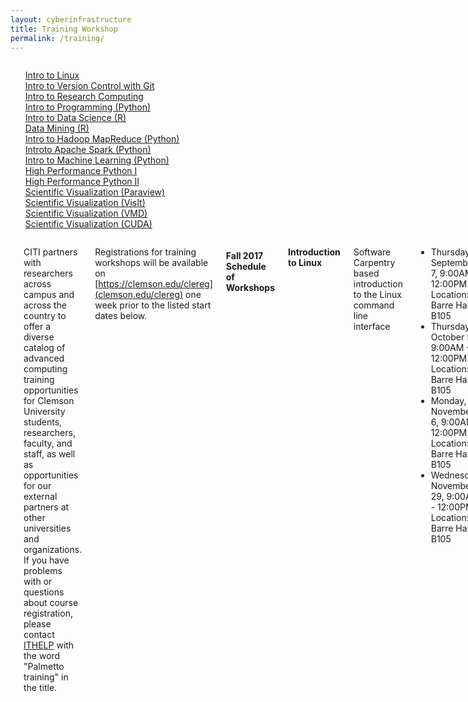 ```yaml
---
layout: cyberinfrastructure
title: Training Workshop
permalink: /training/
---
```


<div class="row">

<div class="four columns">

<div id="sidebar">
<ul style="list-style: none;">
  <li><a href="#linux">Intro to Linux</a></li>
  <li><a href="#git">Intro to Version Control with Git</a></li>
  <li><a href="#researchcomputing">Intro to Research Computing</a></li>
  <li><a href="#intropython">Intro to Programming (Python)</a></li>
  <li><a href="#introdatascience">Intro to Data Science (R)</a></li>
  <li><a href="#dataminingr">Data Mining (R)</a></li>
  <li><a href="#introhadooppython">Intro to Hadoop MapReduce (Python)</a></li>
  <li><a href="#introsparkpython">Introto Apache Spark (Python)</a></li>
  <li><a href="#intromlpython">Intro to Machine Learning (Python)</a></li>
  <li><a href="#pythonhpc1">High Performance Python I</a></li>
  <li><a href="#pythonhpc2">High Performance Python II</a></li>
  <li><a href="#svizparaview">Scientific Visualization (Paraview)</a></li>
  <li><a href="#svizvisit">Scientific Visualization (VisIt)</a></li>
  <li><a href="#svizvmd">Scientific Visualization (VMD)</a></li>
  <li><a href="#svizcuda">Scientific Visualization (CUDA)</a></li>
</ul>
</div>

</div>

<div class="eight columns" markdown="1">

<span id="palmetto" class="jumptarget"></span>

CITI partners with researchers across campus and across the country to offer a diverse catalog of advanced computing 
training opportunities for Clemson University students, researchers, faculty, and staff, as well as opportunities for our 
external partners at other universities and organizations. If you have problems with or questions about course registration, 
please contact [ITHELP](ithelp@clemson.edu) with the word "Palmetto training" in the title.

Registrations for training workshops will be available on [https://clemson.edu/clereg](clemson.edu/clereg) 
one week prior to the listed start dates below.

#### Fall 2017 Schedule of Workshops

<span id="linux" class="jumptarget"></span>
**Introduction to Linux**

Software Carpentry based introduction to the Linux command line interface

- Thursday, September 7, 9:00AM - 12:00PM. Location: Barre Hall B105
- Thursday, October 5, 9:00AM - 12:00PM. Location: Barre Hall B105 
- Monday, November 6, 9:00AM - 12:00PM. Location: Barre Hall B105  
- Wednesday, November 29, 9:00AM - 12:00PM. Location: Barre Hall B105

<span id="git" class="jumptarget"></span>
**Introduction to Version Control with Git**

Introduction to git for version control and Gihub.com for collaboration.

- Monday September 4, 9:00AM - 12:00PM. Location: Barre Hall B105
- Monday October 30, 9:00AM - 12:00PM. Location: Barre Hall B105

<span id="researchcomputing" class="jumptarget"></span>

**Introduction to research computing on Palmetto Cluster**

Introduction to Palmetto cluster platform, details of infrastructure, scheduler, best practices.

- Friday September 8, 9:00AM - 12:00PM. Location: Barre Hall B105 
- Friday October 6, 9:00AM - 12:00PM. Location: Barre Hall B105 
- Tuesday November 7, 9:00AM - 12:00PM. Location: Barre Hall B105 
- Thursday November 30, 9:00AM - 12:00PM. Location: Barre Hall B105 

<span id="intropython" class="jumptarget"></span>
Introduction to Python - Introduction to programming in Python

- Tuesday, September 5, 9:00AM - 12:00PM. Location: Barre Hall B105
- Tuesday, October 31, 9:00AM - 12:00PM. Location: Barre Hall B105 

<span id="introdatascience" class="jumptarget"></span>
**Introduction to Data Science using R**

Introduction to R language for data analytics using RStudio on PC and also Jupyter notebooks on Palmetto. 
Workshop contents include basic understand of R, installation of additional R modules, introduction to 
data manipulation, introduction to visualization, and several best practices for using R. No prior knowledge 
of R or programming in general is required. 

- Thursday, August 31, 3:30PM - 4:45PM. (full) 
- Tuesday, September 5, 9:00AM - 12:00PM. Location: Barre Hall B106 
- Tuesday October 31, 9:00AM - 12:00PM. Location: Barre Hall B106 

<span id="dataminingr" class="jumptarget"></span>
**Data Mining using R**

This workshop focuses on data mining techniques in R, with the emphasis on techniques to acquiring and 
curating data via online sources. For acquiring data, we will learn how to download from static links, 
crawl through entire websites, and stream data from real-time sources. For curating data, we will 
learn how to expand and extract information from acquired data, which are often stored under 
non-structured/semi-structured online data (XML, JSON, ...), into structured format suitable to 
subsequent analysis. We will also learn about best practices in data management, including organizing 
data directories, working with databases, and automating data-mining process through the Palmetto Supercomputer. 

- Tuesday, September 5, 3:30PM - 4:45PM (full) 
- Thursday, September 7, 3:30PM - 4:45PM (full) 
- Thursday, October 12, 9:00AM - 12:00PM. Location: Barre Hall B105 
- Tuesday, November 5, 9:00AM - 12:00PM. Location TBD 

<span id="introhadooppython" class="jumptarget"></span>
**Introduction to Hadoop and MapReduce**

This workshop will teach how to utilize Hadoop MapReduce and Python to perform large scale data analytics. 
Learning outcomes of this workshop include understanding the overall architecture of the 
Hadoop Distributed File System (HDFS) and understanding the concept of MapReduce. Throughout the workshop, 
participants will learn to develop and run MapReduce programs, examine system logs in order to perform 
debugging MapReduce applications, and be able to optimize MapReduce applications. 

- Thusday, September 14, 9:00AM - 12:00PM. Location: Barre Hall B105 
- Thursday, December 7, 9:00AM - 12:00PM. Location TBD 

<span id="introsparkpython" class="jumptarget"></span>
**Introduction to Spark for fast in-memory big data processing using Python**

This workshop will teach how to how to utilize Apache Spark and Python to perform 
large-scale in-memory data analytics. Learning outcomes of this workshop include 
understanding the overall conceptual design of Spark and what are the advantages of using 
Spark over the traditional Hadoop MapReduce. Participants will also learn to develop Spark 
programs using Python and to leverage Spark’s specific capacities such as SQLContext and 
DataFrame to assist with data analytics. 

- Friday, September 15, 9:00AM - 12:00PM. Location: Barre Hall B106 
- Friday, December 8, 9:00AM - 12:00PM. Location: Barre Hall B106 

<span id="intromlpython" class="jumptarget"></span>
**Introduction to Machine Learning**

The first half of this workshop focuses on machine learning techniques in Python (Scikit-learn), 
which remains the overwhelming first choice as a programming language for machine learning. The 
second half of workshop focused on deep learning techniques in DIGITS, the NVIDIA Deep Learning GPU 
Training System, which is easy to learn and use. We will also learn how to process through the Palmetto Supercomputer. 

- Tuesday, September 29, 9:00AM - 12:00PM. Location: ASC 118 (Academic Success Center) 
- Thursday, November 2, 9:00AM - 12:00PM. Location TBD 


<span id="pythonhpc1" class="jumptarget"></span>
**High Performance Python I**

This session will be a hands-on tutorial on different ways to accelerate Python code, 
measure and improve performance, including using multiple cores, multiple nodes, and the GPU to speed up computations. 

- Thursday, August 17 (morning), 9:00AM - 12:00PM. Location: Barre Hall B106

<span id="pythonhpc2" class="jumptarget"></span>
**High Performance Python II**

For this session, bring your own code or research questions, and we will help you get started with 
parallelizing and/or improving its performance. 

- Thursday, August 17 (afternoon), 1:00PM - 4:00PM. Location: Barre Hall B106 

<span id="svizparaview" class="jumptarget"></span>
**Scientific Visualization with ParaView**

In this training session, an introduction to scientific visualization by using ParaView will be provided. The topics that will be covered are:  How to load different datasets and simulation results in ParaView.  How to apply pre-defined filters on loaded datasets in order to extract information about simulation results and create animation.  How to connect the ParaView to the Palmetto cluster in order to load big data structures and deal with them by using parallel visualization.  Send the scientific visualization datasets into HTC Vive headsets in order to interact with data structures in virtual reality environment.  How to use Python programming language in order to create customized filters and deal with complex data structures.  Show some real case of simulation results in ParaView to demonstrate the powerful tools of this scientific visualization software. 

- Friday, September 22, 10:30AM – 11:30AM

<span id="svizvisit" class="jumptarget"></span>
**Scientific Visualization with VisIt**

In this training session, an introduction to scientific visualization by using VisIt will be provided. The topics that will be covered are:  How to load different datasets and simulation results in VisIt.  How to apply pre-defined filters on loaded datasets in order to extract information about simulation results and create animation.  How to connect the VisIt to the Palmetto cluster in order to load big data structures and deal with them by using parallel visualization.  Show some real case of simulation results in VisIt to demonstrate the powerful tools of this scientific visualization software. 

- Friday, September 29, 10:30AM – 11:30AM

<span id="svizvmd" class="jumptarget"></span>
**Scientific Visualization with VMD**

In this training session, an introduction to molecular dynamics and biomolecular visualization by using VMD will be provided. The topics that will be covered are:  How to open different molecular and biomolecular structures in VMD and extract different regions of interest like hydrophilic and hydrophobic parts of a molecule.  How to show the molecular structures by different visualization types like using chain, ribbons etc. and assign the computed fields like temperature or movement of atoms as colors the molecular structures.   How to create animation from dynamic molecular simulation and extract the positional information about atoms like RMSD.  How to use Palmetto cluster in order to deal with big molecular structures and installing and using VMD on Palmetto cluster. 

- Friday, October 06, 10:30AM – 11:30AM 

<span id="svizcuda" class="jumptarget"></span>
**Scientific Visualization with CUDA**

In this training session, some real case of using CUDA/OpenGL in 
scientific visualization will be showed and then some information
about using Palmetto cluster in order to combine CUDA and high 
performance computing in order to visualize big data structures 
will be provided.

- Friday, October 13, 10:30AM – 11:30AM 

</div>
</div>
